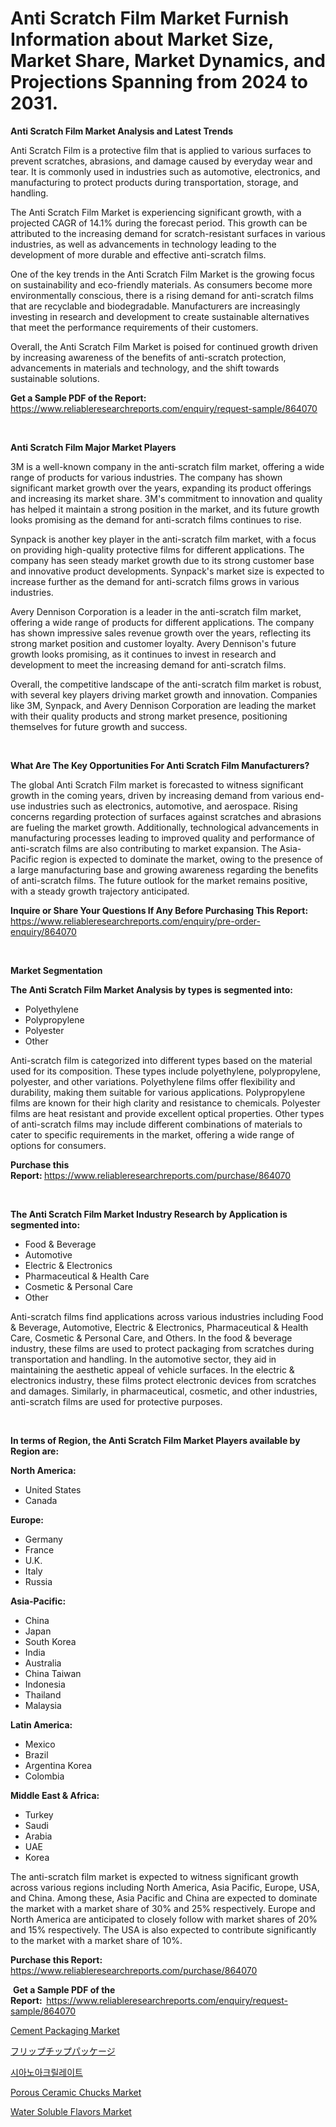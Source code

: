 <p><h1>Anti Scratch Film Market Furnish Information about Market Size, Market Share, Market Dynamics, and Projections Spanning from 2024 to 2031.</h1></p><p><strong>Anti Scratch Film Market Analysis and Latest Trends</strong></p>
<p><p>Anti Scratch Film is a protective film that is applied to various surfaces to prevent scratches, abrasions, and damage caused by everyday wear and tear. It is commonly used in industries such as automotive, electronics, and manufacturing to protect products during transportation, storage, and handling.</p><p>The Anti Scratch Film Market is experiencing significant growth, with a projected CAGR of 14.1% during the forecast period. This growth can be attributed to the increasing demand for scratch-resistant surfaces in various industries, as well as advancements in technology leading to the development of more durable and effective anti-scratch films.</p><p>One of the key trends in the Anti Scratch Film Market is the growing focus on sustainability and eco-friendly materials. As consumers become more environmentally conscious, there is a rising demand for anti-scratch films that are recyclable and biodegradable. Manufacturers are increasingly investing in research and development to create sustainable alternatives that meet the performance requirements of their customers.</p><p>Overall, the Anti Scratch Film Market is poised for continued growth driven by increasing awareness of the benefits of anti-scratch protection, advancements in materials and technology, and the shift towards sustainable solutions.</p></p>
<p><strong>Get a Sample PDF of the Report:&nbsp;</strong> <a href="https://www.reliableresearchreports.com/enquiry/request-sample/864070">https://www.reliableresearchreports.com/enquiry/request-sample/864070</a></p>
<p>&nbsp;</p>
<p><strong>Anti Scratch Film Major Market Players</strong></p>
<p><p>3M is a well-known company in the anti-scratch film market, offering a wide range of products for various industries. The company has shown significant market growth over the years, expanding its product offerings and increasing its market share. 3M's commitment to innovation and quality has helped it maintain a strong position in the market, and its future growth looks promising as the demand for anti-scratch films continues to rise.</p><p>Synpack is another key player in the anti-scratch film market, with a focus on providing high-quality protective films for different applications. The company has seen steady market growth due to its strong customer base and innovative product developments. Synpack's market size is expected to increase further as the demand for anti-scratch films grows in various industries.</p><p>Avery Dennison Corporation is a leader in the anti-scratch film market, offering a wide range of products for different applications. The company has shown impressive sales revenue growth over the years, reflecting its strong market position and customer loyalty. Avery Dennison's future growth looks promising, as it continues to invest in research and development to meet the increasing demand for anti-scratch films.</p><p>Overall, the competitive landscape of the anti-scratch film market is robust, with several key players driving market growth and innovation. Companies like 3M, Synpack, and Avery Dennison Corporation are leading the market with their quality products and strong market presence, positioning themselves for future growth and success.</p></p>
<p>&nbsp;</p>
<p><strong>What Are The Key Opportunities For Anti Scratch Film Manufacturers?</strong></p>
<p><p>The global Anti Scratch Film market is forecasted to witness significant growth in the coming years, driven by increasing demand from various end-use industries such as electronics, automotive, and aerospace. Rising concerns regarding protection of surfaces against scratches and abrasions are fueling the market growth. Additionally, technological advancements in manufacturing processes leading to improved quality and performance of anti-scratch films are also contributing to market expansion. The Asia-Pacific region is expected to dominate the market, owing to the presence of a large manufacturing base and growing awareness regarding the benefits of anti-scratch films. The future outlook for the market remains positive, with a steady growth trajectory anticipated.</p></p>
<p><strong>Inquire or Share Your Questions If Any Before Purchasing This Report:</strong> <a href="https://www.reliableresearchreports.com/enquiry/pre-order-enquiry/864070">https://www.reliableresearchreports.com/enquiry/pre-order-enquiry/864070</a></p>
<p>&nbsp;</p>
<p><strong>Market Segmentation</strong></p>
<p><strong>The Anti Scratch Film Market Analysis by types is segmented into:</strong></p>
<p><ul><li>Polyethylene</li><li>Polypropylene</li><li>Polyester</li><li>Other</li></ul></p>
<p><p>Anti-scratch film is categorized into different types based on the material used for its composition. These types include polyethylene, polypropylene, polyester, and other variations. Polyethylene films offer flexibility and durability, making them suitable for various applications. Polypropylene films are known for their high clarity and resistance to chemicals. Polyester films are heat resistant and provide excellent optical properties. Other types of anti-scratch films may include different combinations of materials to cater to specific requirements in the market, offering a wide range of options for consumers.</p></p>
<p><strong>Purchase this Report:&nbsp;</strong><a href="https://www.reliableresearchreports.com/purchase/864070">https://www.reliableresearchreports.com/purchase/864070</a></p>
<p>&nbsp;</p>
<p><strong>The Anti Scratch Film Market Industry Research by Application is segmented into:</strong></p>
<p><ul><li>Food & Beverage</li><li>Automotive</li><li>Electric & Electronics</li><li>Pharmaceutical & Health Care</li><li>Cosmetic & Personal Care</li><li>Other</li></ul></p>
<p><p>Anti-scratch films find applications across various industries including Food & Beverage, Automotive, Electric & Electronics, Pharmaceutical & Health Care, Cosmetic & Personal Care, and Others. In the food & beverage industry, these films are used to protect packaging from scratches during transportation and handling. In the automotive sector, they aid in maintaining the aesthetic appeal of vehicle surfaces. In the electric & electronics industry, these films protect electronic devices from scratches and damages. Similarly, in pharmaceutical, cosmetic, and other industries, anti-scratch films are used for protective purposes.</p></p>
<p>&nbsp;</p>
<p><strong>In terms of Region, the Anti Scratch Film Market Players available by Region are:</strong></p>
<p>
    <p> <strong> North America: </strong>
        <ul>
            <li>United States</li>
            <li>Canada</li>
        </ul>
        </p> 
    <p> <strong> Europe: </strong>
        <ul>
            <li>Germany</li>
            <li>France</li>
            <li>U.K.</li>
            <li>Italy</li>
            <li>Russia</li>
        </ul>
        </p> 
    <p> <strong> Asia-Pacific: </strong>
        <ul>
            <li>China</li>
            <li>Japan</li>
            <li>South Korea</li>
            <li>India</li>
            <li>Australia</li>
            <li>China Taiwan</li>
            <li>Indonesia</li>
            <li>Thailand</li>
            <li>Malaysia</li>
        </ul>
        </p> 
    <p> <strong> Latin America: </strong>
        <ul>
            <li>Mexico</li>
            <li>Brazil</li>
            <li>Argentina Korea</li>
            <li>Colombia</li>
        </ul>
        </p> 
    <p> <strong> Middle East & Africa: </strong>
        <ul>
            <li>Turkey</li>
            <li>Saudi</li>
            <li>Arabia</li>
            <li>UAE</li>
            <li>Korea</li>
        </ul>
    </p>
    </p>
<p><p>The anti-scratch film market is expected to witness significant growth across various regions including North America, Asia Pacific, Europe, USA, and China. Among these, Asia Pacific and China are expected to dominate the market with a market share of 30% and 25% respectively. Europe and North America are anticipated to closely follow with market shares of 20% and 15% respectively. The USA is also expected to contribute significantly to the market with a market share of 10%.</p></p>
<p><strong>Purchase this Report: </strong><a href="https://www.reliableresearchreports.com/purchase/864070">https://www.reliableresearchreports.com/purchase/864070</a></p>
<p>&nbsp;<strong>Get a Sample PDF of the Report:&nbsp;&nbsp;</strong><a href="https://www.reliableresearchreports.com/enquiry/request-sample/864070">https://www.reliableresearchreports.com/enquiry/request-sample/864070</a></p>
<p><strong></strong></p>
<p><p><a href="https://github.com/derrinmiltonellis35gcl/Market-Research-Report-List-1/blob/main/cement-packaging-market.md">Cement Packaging Market</a></p><p><a href="https://github.com/efcvopdgkdx128/Market-Research-Report-List-1/blob/main/5232163192585.md">フリップチップパッケージ</a></p><p><a href="https://github.com/bunxhcci35271755/Market-Research-Report-List-1/blob/main/9502441192400.md">시아노아크릴레이트</a></p><p><a href="https://issuu.com/reportprime-2/docs/porous-ceramic-chucks-market-size-2030.pptx">Porous Ceramic Chucks Market</a></p><p><a href="https://github.com/Chiragrp22/Market-Research-Report-List-3/blob/main/water-soluble-flavors-market.md">Water Soluble Flavors Market</a></p></p>